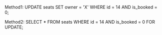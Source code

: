 Method1: UPDATE seats SET owner = 'X' WHERE id = 14 AND is_booked = 0;

Method2: SELECT * FROM seats WHERE id = 14 AND is_booked = 0 FOR UPDATE;
